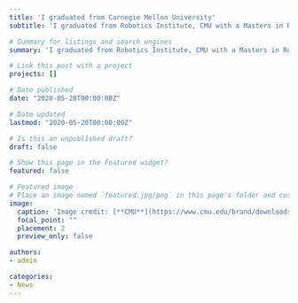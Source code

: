 ```yaml
---
title: 'I graduated from Carnegie Mellon University'
subtitle: 'I graduated from Robotics Institute, CMU with a Masters in Robotic Systems Development degree'

# Summary for listings and search engines
summary: 'I graduated from Robotics Institute, CMU with a Masters in Robotic Systems Development degree'

# Link this post with a project
projects: []

# Date published
date: "2020-05-20T00:00:00Z"

# Date updated
lastmod: "2020-05-20T00:00:00Z"

# Is this an unpublished draft?
draft: false

# Show this page in the Featured widget?
featured: false

# Featured image
# Place an image named `featured.jpg/png` in this page's folder and customize its options here.
image:
  caption: 'Image credit: [**CMU**](https://www.cmu.edu/brand/downloads/index.html)'
  focal_point: ""
  placement: 2
  preview_only: false

authors:
- admin

categories:
- News
---
```

